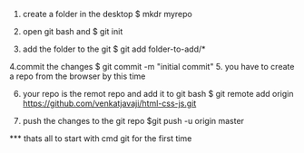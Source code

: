 
1. create a folder in the desktop
	$ mkdr myrepo
2. open git bash and 
	$ git init
	
3. add the folder to the git
	$ git add folder-to-add/*
	
4.commit the changes
	$ git commit -m "initial commit"
5. you have to create a repo from the browser by this time

6. your repo is the remot repo and add it to git bash
	$ git remote add origin https://github.com/venkatjavaji/html-css-js.git

7. push the changes to the git repo
	$git push -u origin master
	
*** thats all to start with cmd git for the first time


